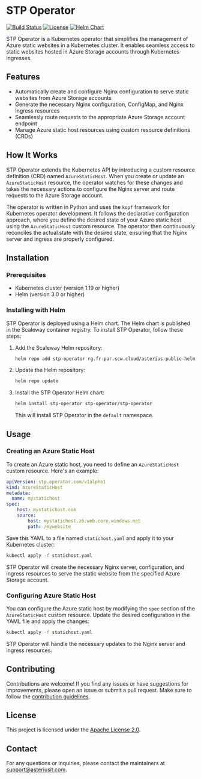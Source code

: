 # STP Operator

[![Build Status](https://github.com/AsteriusIT/stp-operator/workflows/CI/badge.svg)](https://github.com/AsteriusIT/stp-operator/actions)
[![License](https://img.shields.io/badge/License-Apache%202.0-blue.svg)](https://opensource.org/licenses/Apache-2.0)
[![Helm Chart](https://img.shields.io/badge/helm%20chart-v1.0.0-blue)](https://github.com/AsteriusIT/stp-operator/releases/tag/v1.0.0)

STP Operator is a Kubernetes operator that simplifies the management of Azure
static websites in a Kubernetes cluster. It enables seamless access to static
websites hosted in Azure Storage accounts through Kubernetes ingresses.

## Features

- Automatically create and configure Nginx configuration to serve static
  websites from Azure Storage accounts
- Generate the necessary Nginx configuration, ConfigMap, and Nginx Ingress
  resources
- Seamlessly route requests to the appropriate Azure Storage account endpoint
- Manage Azure static host resources using custom resource definitions (CRDs)

## How It Works

STP Operator extends the Kubernetes API by introducing a custom resource
definition (CRD) named `AzureStaticHost`. When you create or update an
`AzureStaticHost` resource, the operator watches for these changes and takes the
necessary actions to configure the Nginx server and route requests to the Azure
Storage account.

The operator is written in Python and uses the `kopf` framework for Kubernetes
operator development. It follows the declarative configuration approach, where
you define the desired state of your Azure static host using the
`AzureStaticHost` custom resource. The operator then continuously reconciles the
actual state with the desired state, ensuring that the Nginx server and ingress
are properly configured.

## Installation

### Prerequisites

- Kubernetes cluster (version 1.19 or higher)
- Helm (version 3.0 or higher)

### Installing with Helm

STP Operator is deployed using a Helm chart. The Helm chart is published in the
Scaleway container registry. To install STP Operator, follow these steps:

1. Add the Scaleway Helm repository:
   ```bash
   helm repo add stp-operator rg.fr-par.scw.cloud/asterius-public-helm/operators/stp-operator
   ```

2. Update the Helm repository:
   ```bash
   helm repo update
   ```

3. Install the STP Operator Helm chart:
   ```bash
   helm install stp-operator stp-operator/stp-operator
   ```

   This will install STP Operator in the `default` namespace.

## Usage

### Creating an Azure Static Host

To create an Azure static host, you need to define an `AzureStaticHost` custom
resource. Here's an example:

```yaml
apiVersion: stp.operator.com/v1alpha1
kind: AzureStaticHost
metadata:
  name: mystatichost
spec:
    host: mystatichost.com
    source:
        host: mystatichost.z6.web.core.windows.net
        path: /mywebsite
```

Save this YAML to a file named `statichost.yaml` and apply it to your Kubernetes
cluster:

```bash
kubectl apply -f statichost.yaml
```

STP Operator will create the necessary Nginx server, configuration, and ingress
resources to serve the static website from the specified Azure Storage account.

### Configuring Azure Static Host

You can configure the Azure static host by modifying the `spec` section of the
`AzureStaticHost` custom resource. Update the desired configuration in the YAML
file and apply the changes:

```bash
kubectl apply -f statichost.yaml
```

STP Operator will handle the necessary updates to the Nginx server and ingress
resources.

## Contributing

Contributions are welcome! If you find any issues or have suggestions for
improvements, please open an issue or submit a pull request. Make sure to follow
the [contribution guidelines](CONTRIBUTING.md).

## License

This project is licensed under the [Apache License 2.0](LICENSE).

## Contact

For any questions or inquiries, please contact the maintainers at
[support@asteriusit.com](mailto:support@asteriusit.com).
